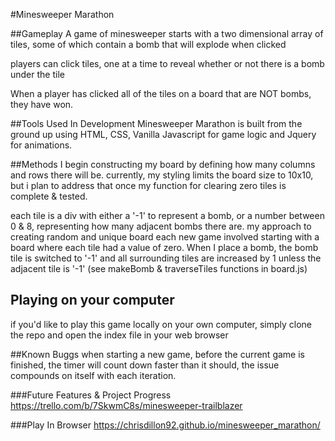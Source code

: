 #Minesweeper Marathon

##Gameplay
A game of minesweeper starts with a two dimensional array of tiles, some of which contain a bomb that will explode when clicked

players can click tiles, one at a time to reveal whether or not there is a bomb under the tile

When a player has clicked all of the tiles on a board that are NOT bombs, they have won.


##Tools Used In Development
Minesweeper Marathon is built from the ground up using HTML, CSS, Vanilla Javascript for game logic and Jquery for animations.

##Methods
I begin constructing my board by defining how many columns and rows there will be. currently, my styling limits the board size to 10x10, but i plan to address that once my function for clearing zero tiles is complete & tested.

each tile is a div with either a '-1' to represent a bomb, or a number between 0 & 8, representing how many adjacent bombs there are.
my approach to creating random and  unique board each new game involved starting with a board where each tile had a value of zero. When I place a bomb, the bomb tile is switched to '-1' and all surrounding tiles are increased by 1 unless the adjacent tile is '-1' (see makeBomb & traverseTiles functions in board.js)

## Playing on your computer
if you'd like to play this game locally on your own computer, simply clone the repo and open the index file in your web browser

##Known Buggs
when starting a new game, before the current game is finished, the timer will count down faster than it should, the issue compounds on itself with each iteration.

###Future Features & Project Progress
https://trello.com/b/7SkwmC8s/minesweeper-trailblazer

###Play In Browser
https://chrisdillon92.github.io/minesweeper_marathon/

